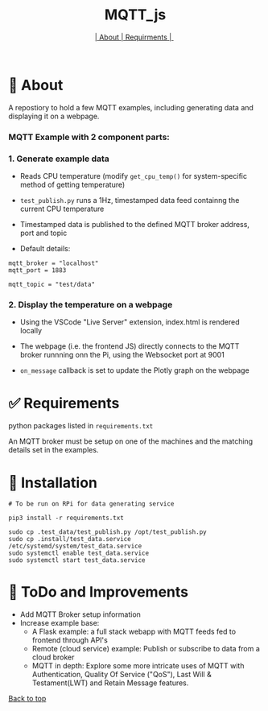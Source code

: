 
<h1 align="center">MQTT_js</h1>

</p>

<p align="center">
  <a href="#dart-about">| About | Requirments | </a> &#xa0; 
</p>

<br>

# :dart: About #

A repostiory to hold a few MQTT examples, including generating data and displaying it on a webpage.

### MQTT Example with 2 component parts:

### 1. Generate example data

- Reads CPU temperature (modify `get_cpu_temp()` for system-specific method of getting temperature)

- `test_publish.py` runs a 1Hz, timestamped data feed containng the current CPU temperature

- Timestamped data is published to the defined MQTT broker address, port and topic

- Default details:
```
mqtt_broker = "localhost"
mqtt_port = 1883

mqtt_topic = "test/data"
```


### 2. Display the temperature on a webpage

- Using the VSCode "Live Server" extension, index.html is rendered locally

- The webpage (i.e. the frontend JS) directly connects to the MQTT broker runnning onn the Pi, using the Websocket port at 9001

- `on_message` callback is set to update the Plotly graph on the webpage


# :white_check_mark: Requirements #

python packages listed in `requirements.txt`

An MQTT broker must be setup on one of the machines and the matching details set in the examples.

# :rocket: Installation #

```
# To be run on RPi for data generating service

pip3 install -r requirements.txt

sudo cp .test_data/test_publish.py /opt/test_publish.py
sudo cp .install/test_data.service /etc/systemd/system/test_data.service
sudo systemctl enable test_data.service
sudo systemctl start test_data.service

```

# :memo: ToDo and Improvements #
- Add MQTT Broker setup information
- Increase example base:
  - A Flask example: a full stack webapp with MQTT feeds fed to frontend through API's
  - Remote (cloud service) example: Publish or subscribe to data from a cloud broker
  - MQTT in depth: Explore some more intricate uses of MQTT with Authentication, Quality Of Service ("QoS"), Last Will & Testament(LWT) and Retain Message features.








<a href="#top">Back to top</a>
